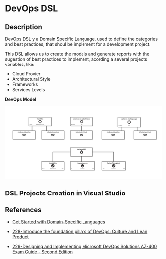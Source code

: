 # DevOps DSL

## Description

DevOps DSL y a Domain Specific Language, used to define the categories and best practices, that shoul be implement for a development project.

This DSL allows us to create the models and generate reports with the sugestion of best practices to implement, acording a several projects variables, like: 
- Cloud Provier
- Architectural Style
- Frameworks
- Services Levels 

**DevOps Model**

![VariamosDevOpsModel11.png](Docs\VariamosDevOpsModel11.png)

## DSL Projects Creation in Visual Studio

### 

## References

- [Get Started with Domain-Specific Languages](https://learn.microsoft.com/en-us/visualstudio/modeling/getting-started-with-domain-specific-languages?source=recommendations&view=vs-2022)

- [228-Introduce the foundation pillars of DevOps: Culture and Lean Product](https://learn.microsoft.com/en-us/training/modules/introduce-foundation-pillars-devops/)

- [229-Designing and Implementing Microsoft DevOps Solutions AZ-400 Exam Guide - Second Edition](https://learning-oreilly-com.ezproxy.eafit.edu.co/library/view/designing-and-implementing/9781803240664/B18655_01.xhtml#_idParaDest-23)